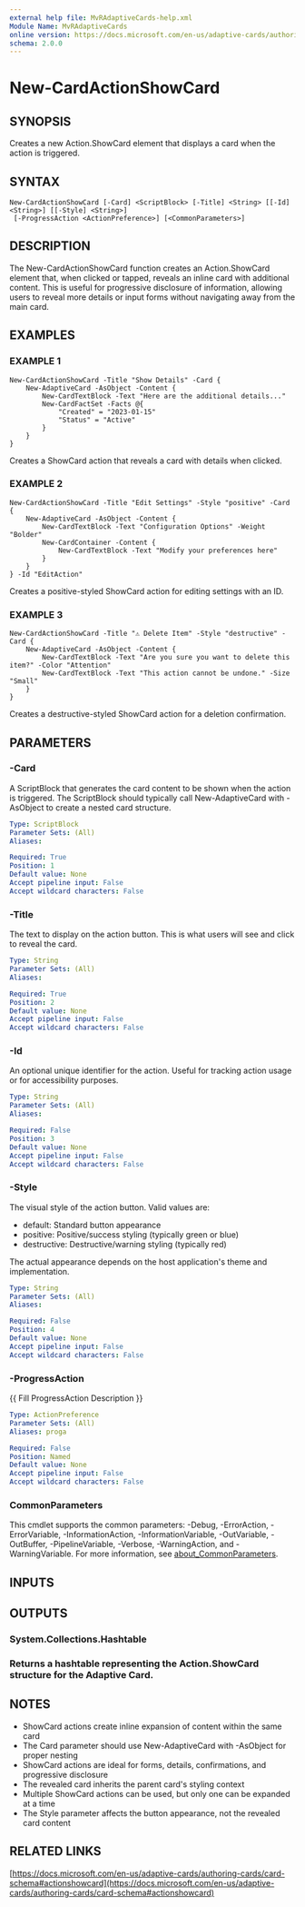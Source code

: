 ```yaml
---
external help file: MvRAdaptiveCards-help.xml
Module Name: MvRAdaptiveCards
online version: https://docs.microsoft.com/en-us/adaptive-cards/authoring-cards/card-schema#actionshowcard
schema: 2.0.0
---
```


# New-CardActionShowCard

## SYNOPSIS
Creates a new Action.ShowCard element that displays a card when the action is triggered.

## SYNTAX

```
New-CardActionShowCard [-Card] <ScriptBlock> [-Title] <String> [[-Id] <String>] [[-Style] <String>]
 [-ProgressAction <ActionPreference>] [<CommonParameters>]
```

## DESCRIPTION
The New-CardActionShowCard function creates an Action.ShowCard element that, when clicked or tapped,
reveals an inline card with additional content.
This is useful for progressive disclosure of information,
allowing users to reveal more details or input forms without navigating away from the main card.

## EXAMPLES

### EXAMPLE 1
```
New-CardActionShowCard -Title "Show Details" -Card {
    New-AdaptiveCard -AsObject -Content {
        New-CardTextBlock -Text "Here are the additional details..."
        New-CardFactSet -Facts @{
            "Created" = "2023-01-15"
            "Status" = "Active"
        }
    }
}
```

Creates a ShowCard action that reveals a card with details when clicked.

### EXAMPLE 2
```
New-CardActionShowCard -Title "Edit Settings" -Style "positive" -Card {
    New-AdaptiveCard -AsObject -Content {
        New-CardTextBlock -Text "Configuration Options" -Weight "Bolder"
        New-CardContainer -Content {
            New-CardTextBlock -Text "Modify your preferences here"
        }
    }
} -Id "EditAction"
```

Creates a positive-styled ShowCard action for editing settings with an ID.

### EXAMPLE 3
```
New-CardActionShowCard -Title "⚠️ Delete Item" -Style "destructive" -Card {
    New-AdaptiveCard -AsObject -Content {
        New-CardTextBlock -Text "Are you sure you want to delete this item?" -Color "Attention"
        New-CardTextBlock -Text "This action cannot be undone." -Size "Small"
    }
}
```

Creates a destructive-styled ShowCard action for a deletion confirmation.

## PARAMETERS

### -Card
A ScriptBlock that generates the card content to be shown when the action is triggered.
The ScriptBlock should typically call New-AdaptiveCard with -AsObject to create a nested card structure.

```yaml
Type: ScriptBlock
Parameter Sets: (All)
Aliases:

Required: True
Position: 1
Default value: None
Accept pipeline input: False
Accept wildcard characters: False
```

### -Title
The text to display on the action button.
This is what users will see and click to reveal the card.

```yaml
Type: String
Parameter Sets: (All)
Aliases:

Required: True
Position: 2
Default value: None
Accept pipeline input: False
Accept wildcard characters: False
```

### -Id
An optional unique identifier for the action.
Useful for tracking action usage or for accessibility purposes.

```yaml
Type: String
Parameter Sets: (All)
Aliases:

Required: False
Position: 3
Default value: None
Accept pipeline input: False
Accept wildcard characters: False
```

### -Style
The visual style of the action button.
Valid values are:
- default: Standard button appearance
- positive: Positive/success styling (typically green or blue)
- destructive: Destructive/warning styling (typically red)

The actual appearance depends on the host application's theme and implementation.

```yaml
Type: String
Parameter Sets: (All)
Aliases:

Required: False
Position: 4
Default value: None
Accept pipeline input: False
Accept wildcard characters: False
```

### -ProgressAction
{{ Fill ProgressAction Description }}

```yaml
Type: ActionPreference
Parameter Sets: (All)
Aliases: proga

Required: False
Position: Named
Default value: None
Accept pipeline input: False
Accept wildcard characters: False
```

### CommonParameters
This cmdlet supports the common parameters: -Debug, -ErrorAction, -ErrorVariable, -InformationAction, -InformationVariable, -OutVariable, -OutBuffer, -PipelineVariable, -Verbose, -WarningAction, and -WarningVariable. For more information, see [about_CommonParameters](http://go.microsoft.com/fwlink/?LinkID=113216).

## INPUTS

## OUTPUTS

### System.Collections.Hashtable
### Returns a hashtable representing the Action.ShowCard structure for the Adaptive Card.
## NOTES
- ShowCard actions create inline expansion of content within the same card
- The Card parameter should use New-AdaptiveCard with -AsObject for proper nesting
- ShowCard actions are ideal for forms, details, confirmations, and progressive disclosure
- The revealed card inherits the parent card's styling context
- Multiple ShowCard actions can be used, but only one can be expanded at a time
- The Style parameter affects the button appearance, not the revealed card content

## RELATED LINKS

[https://docs.microsoft.com/en-us/adaptive-cards/authoring-cards/card-schema#actionshowcard](https://docs.microsoft.com/en-us/adaptive-cards/authoring-cards/card-schema#actionshowcard)

